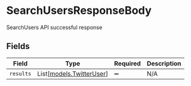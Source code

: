 # SearchUsersResponseBody

SearchUsers API successful response


## Fields

| Field                                                | Type                                                 | Required                                             | Description                                          |
| ---------------------------------------------------- | ---------------------------------------------------- | ---------------------------------------------------- | ---------------------------------------------------- |
| `results`                                            | List[[models.TwitterUser](../models/twitteruser.md)] | :heavy_minus_sign:                                   | N/A                                                  |